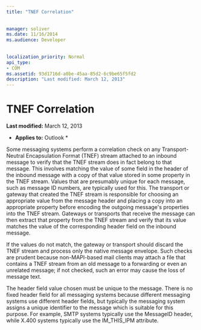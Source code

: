 ```yaml
---
title: "TNEF Correlation"
 
 
manager: soliver
ms.date: 11/16/2014
ms.audience: Developer
 
 
localization_priority: Normal
api_type:
- COM
ms.assetid: 93d1716d-a0be-45aa-85d2-6c9be65f5fd2
description: "Last modified: March 12, 2013"
---
```


# TNEF Correlation

 **Last modified:** March 12, 2013 
  
 * **Applies to:** Outlook * 
  
Some messaging systems perform a correlation check on any Transport-Neutral Encapsulation Format (TNEF) stream attached to an inbound message to verify that the TNEF stream does in fact belong to that message. This involves matching the value of some field in the header of the inbound message with a copy of that value stored in some property in the TNEF stream. Values that are presumably unique for each message, such as message ID numbers, are typically used for this. The transport or gateway that created the TNEF stream is responsible for choosing an appropriate value from the message header and placing a copy into an appropriate property before encoding the outgoing message's properties into the TNEF stream. Gateways or transports that receive the message can then extract that property from the TNEF stream and verify that its value matches the value of the corresponding header field on the inbound message.
  
If the values do not match, the gateway or transport should discard the TNEF stream and process only the native message envelope. Such checks are prudent because non-MAPI-based mail clients may attach a file that contains a TNEF stream from an old message to a forwarding or even an unrelated message; if not checked, such an error may cause the loss of message text.
  
The header field value chosen must be unique to the message. There is no fixed header field for all messaging systems because different messaging systems use different header fields, but typically the messaging system assigns a unique identifier to the message which is suitable for this purpose. For example, SMTP systems typically use the MessageID header, while X.400 systems typically use the IM_THIS_IPM attribute.
  

